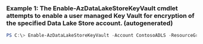 ### Example 1: The Enable-AzDataLakeStoreKeyVault cmdlet attempts to enable a user managed Key Vault for encryption of the specified Data Lake Store account. (autogenerated)
```powershell
PS C:\> Enable-AzDataLakeStoreKeyVault -Account ContosoADLS -ResourceGroupName MyResourceGroup
```

